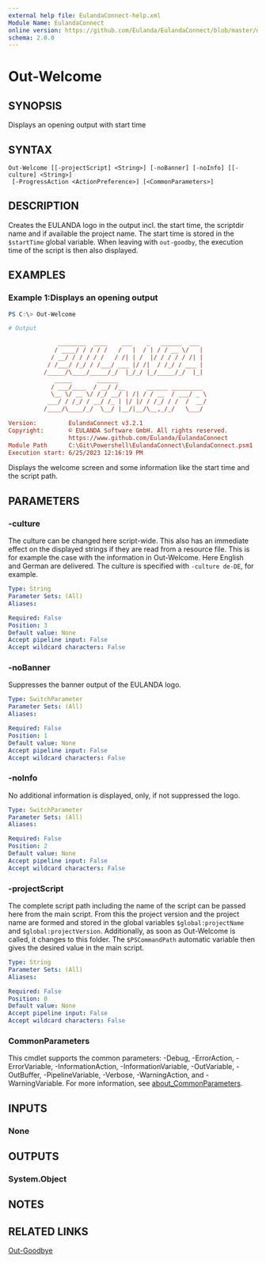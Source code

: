 ```yaml
---
external help file: EulandaConnect-help.xml
Module Name: EulandaConnect
online version: https://github.com/Eulanda/EulandaConnect/blob/master/docs/Out-Welcome.md
schema: 2.0.0
---
```


# Out-Welcome

## SYNOPSIS
Displays an opening output with start time

## SYNTAX

```
Out-Welcome [[-projectScript] <String>] [-noBanner] [-noInfo] [[-culture] <String>]
 [-ProgressAction <ActionPreference>] [<CommonParameters>]
```

## DESCRIPTION
Creates the EULANDA logo in the output incl. the start time, the scriptdir name and if available the project name. The start time is stored in the `$startTime` global variable. When leaving with `out-goodby`, the execution time of the script is then also displayed.

## EXAMPLES

### Example 1:Displays an opening output
```powershell
PS C:\> Out-Welcome
```

```ini
# Output

              ________  ____    ___    _   ______  ___
             / ____/ / / / /   /   |  / | / / __ \/   |
            / __/ / / / / /   / /| | /  |/ / / / / /| |
           / /___/ /_/ / /___/ ___ |/ /|  / /_/ / ___ |
          /_____/\____/_____/_/  |_/_/ |_/_____/_/  |_|
             _____       ______
            / ___/____  / __/ /__      ______ _________
            \__ \/ __ \/ /_/ __/ | /| / / __  / ___/ _ \
           ___/ / /_/ / __/ /_ | |/ |/ / /_/ / /  /  __/
          /____/\____/_/  \__/ |__/|__/\__,_/_/   \___/

Version:         EulandaConnect v3.2.1
Copyright:       © EULANDA Software GmbH. All rights reserved.
                 https://www.github.com/Eulanda/EulandaConnect
Module Path      C:\Git\Powershell\EulandaConnect\EulandaConnect.psm1
Execution start: 6/25/2023 12:16:19 PM
```

Displays the welcome screen and some information like the start time and the script path.

## PARAMETERS

### -culture
The culture can be changed here script-wide. This also has an immediate effect on the displayed strings if they are read from a resource file. This is for example the case with the information in Out-Welcome. Here English and German are delivered. The culture is specified with `-culture de-DE`, for example.

```yaml
Type: String
Parameter Sets: (All)
Aliases:

Required: False
Position: 3
Default value: None
Accept pipeline input: False
Accept wildcard characters: False
```

### -noBanner
Suppresses the banner output of the EULANDA logo.

```yaml
Type: SwitchParameter
Parameter Sets: (All)
Aliases:

Required: False
Position: 1
Default value: None
Accept pipeline input: False
Accept wildcard characters: False
```

### -noInfo
No additional information is displayed, only, if not suppressed the logo.

```yaml
Type: SwitchParameter
Parameter Sets: (All)
Aliases:

Required: False
Position: 2
Default value: None
Accept pipeline input: False
Accept wildcard characters: False
```

### -projectScript
The complete script path including the name of the script can be passed here from the main script. From this the project version and the project name are formed and stored in the global variables `$global:projectName` and `$global:projectVersion`. Additionally, as soon as Out-Welcome is called, it changes to this folder. The `$PSCommandPath` automatic variable then gives the desired value in the main script.

```yaml
Type: String
Parameter Sets: (All)
Aliases:

Required: False
Position: 0
Default value: None
Accept pipeline input: False
Accept wildcard characters: False
```


### CommonParameters
This cmdlet supports the common parameters: -Debug, -ErrorAction, -ErrorVariable, -InformationAction, -InformationVariable, -OutVariable, -OutBuffer, -PipelineVariable, -Verbose, -WarningAction, and -WarningVariable. For more information, see [about_CommonParameters](http://go.microsoft.com/fwlink/?LinkID=113216).

## INPUTS

### None

## OUTPUTS

### System.Object
## NOTES

## RELATED LINKS

[Out-Goodbye](./functions/Out-Goodbye.md)



